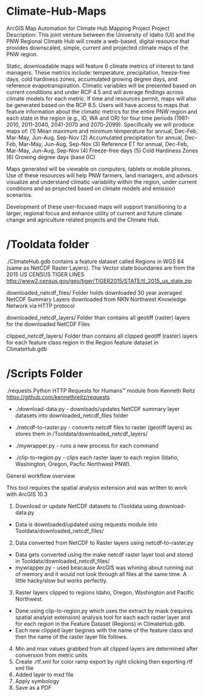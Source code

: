 # Climate-Hub-Maps
ArcGIS Map Automation for Climate Hub Mapping Project
Project Description: This joint venture between the University of Idaho (UI) and the PNW Regional Climate Hub will create a web-based, digital resource that provides downscaled, simple, current and projected climate maps of the PNW region. 

Static, downloadable maps will feature 6 climate metrics of interest to land managers. These metrics include: temperature, precipitation, freeze-free days, cold hardiness zones, accumulated growing degree days, and reference evapotranspiration. Climatic variables will be presented based on current conditions and under RCP 4.5 and will average findings across climate models for each metric. If time and resources permit, maps will also be generated based on the RCP 8.5. Users will have access to maps that feature information about the climatic metrics for the entire PNW region and each state in the region (e.g., ID, WA and OR) for four time periods (1981-2010, 2011-2040, 2041-2070 and 2070-2099). Specifically we will produce maps of:
(1)	Mean maximum and minimum temperature for annual, Dec-Feb, Mar-May, Jun-Aug, Sep-Nov
(2)	Accumulated precipitation for annual, Dec-Feb, Mar-May, Jun-Aug, Sep-Nov
(3)	Reference ET for annual, Dec-Feb, Mar-May, Jun-Aug, Sep-Nov
(4)	Freeze-free days 
(5)	Cold Hardiness Zones
(6)	Growing degree days (base 0C)

Maps generated will be viewable on computers, tablets or mobile phones. Use of these resources will help PNW farmers, land managers, and advisors visualize and understand climatic variability within the region, under current conditions and as projected based on climate models and emission scenarios.

Development of these user-focused maps will support transitioning to a larger, regional focus and enhance utility of current and future climate change and agriculture related projects and the Climate Hub.


# /Tooldata folder
./ClimateHub.gdb contains a feature dataset called Regions in WGS 84 (same as NetCDF Raster Layers). The Vector state boundaries are from the 2015 US CENSUS TIGER LINES http://www2.census.gov/geo/tiger/TIGER2015/STATE/tl_2015_us_state.zip

downloaded_netcdf_files/ 
Folder holds downloaded 30 year averaged NetCDF Summary Layers downloaded from NKN Northwest Knowledge Network via HTTP protocol

downloaded_netcdf_layers/ 
Folder than contains all geotiff (raster) layers for the downloaded NetCDF Files

clipped_netcdf_layers/ 
Folder than contains all clipped geotiff (raster) layers for each feature class region in the Region feature dataset in ClimateHub.gdb


# /Scripts Folder
./requests 
 Python HTTP Requests for Humans™ module from Kenneth Reitz
 https://github.com/kennethreitz/requests

 - ./download-data.py - downloads/updates NetCDF summary layer datasets into downloaded_netcdf_files folder

 - ./netcdf-to-raster.py - converts netcdf files to raster (geotiff layers) as stores them in /Tooldata/downloaded_netcdf_layers/ 

 - ./mywrapper.py - runs a new process for each command

 - ./clip-to-region.py - clips each raster layer to each region (Idaho, Washington, Oregon, Pacfic Northwest PNW).

General workflow overview

This tool requires the spatial analysis extension and was written to work with ArcGIS 10.3

1. Download or update NetCDF datasets to /Tooldata using download-data.py
  - Data is downloaded/updated using requests module into Tooldata/downloaded_netcdf_files/
2. Data converted from NetCDF to Raster layers using netcdf-to-raster.py
  - Data gets converted using the make netcdf raster layer tool and stored in Tooldata/downloaded_netcdf_files/
  - mywrapper.py - used beacause ArcGIS was whining about running out of memory and it would not look through all files at the same time. A little hacky/slow but works perfectly.
3. Raster layers clipped to regions Idaho, Oregon, Washington and Pacific Northwest. 
  - Done using clip-to-region.py which uses the extract by mask (requires spatial analyist extension) analysis tool for each each raster layer and for each region in the Feature Dataset (Regions) in ClimateHub.gdb.
  - Each new clipped layer begines with the name of the feature class and then the name of the raster layer file follows.
4. Min and max values grabbed from all clipped layers are determined after conversion from metric units
5. Create .rtf.xml for color ramp export by right clicking then exporting rtf xml file
6. Added layer to mxd file
7. Apply symbology
8. Save as a PDF